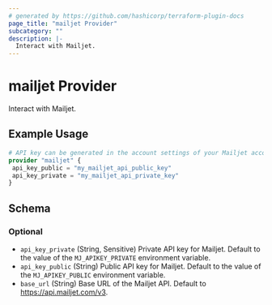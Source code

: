 ```yaml
---
# generated by https://github.com/hashicorp/terraform-plugin-docs
page_title: "mailjet Provider"
subcategory: ""
description: |-
  Interact with Mailjet.
---
```


# mailjet Provider

Interact with Mailjet.

## Example Usage

```terraform
# API key can be generated in the account settings of your Mailjet account
provider "mailjet" {
 api_key_public = "my_mailjet_api_public_key"
 api_key_private = "my_mailjet_api_private_key"
}
```

<!-- schema generated by tfplugindocs -->
## Schema

### Optional

- `api_key_private` (String, Sensitive) Private API key for Mailjet. Default to the value of the `MJ_APIKEY_PRIVATE` environment variable.
- `api_key_public` (String) Public API key for Mailjet. Default to the value of the `MJ_APIKEY_PUBLIC` environment variable.
- `base_url` (String) Base URL of the Mailjet API. Default to https://api.mailjet.com/v3.
